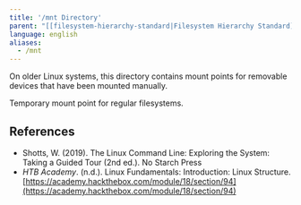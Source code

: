 ```yaml
---
title: '/mnt Directory'
parent: "[[filesystem-hierarchy-standard|Filesystem Hierarchy Standard]]"
language: english
aliases:
  - /mnt
---
```



On older Linux systems, this directory contains mount points for removable devices that have been mounted manually.

Temporary mount point for regular filesystems.

## References

- Shotts, W. (2019). <span class="reference-title">The Linux Command Line: Exploring the System: Taking a Guided Tour (2nd ed.)</span>. No Starch Press
- _HTB Academy_. (n.d.). <span class="reference-title">Linux Fundamentals: Introduction: Linux Structure</span>. [https://academy.hackthebox.com/module/18/section/94](https://academy.hackthebox.com/module/18/section/94)
